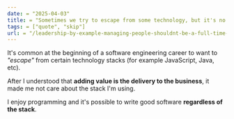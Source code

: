 ```yaml
---
date: = "2025-04-03"
title: = "Sometimes we try to escape from some technology, but it's no use!"
tags: = ["quote", "skip"]
url: = "/leadership-by-example-managing-people-shouldnt-be-a-full-time-job"
---
```


It's common at the beginning of a software engineering career to want to *"escape"* from certain technology stacks (for example JavaScript, Java, etc).

After I understood that **adding value is the delivery to the business**, it made me not care about the stack I'm using.

I enjoy programming and it's possible to write good software **regardless of the stack**.
